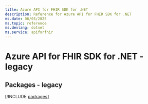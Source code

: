 ```yaml
---
title: Azure API for FHIR SDK for .NET
description: Reference for Azure API for FHIR SDK for .NET
ms.date: 06/03/2025
ms.topic: reference
ms.devlang: dotnet
ms.service: apiforfhir
---
```

# Azure API for FHIR SDK for .NET - legacy
## Packages - legacy
[!INCLUDE [packages](api-for-fhir-index.md)]